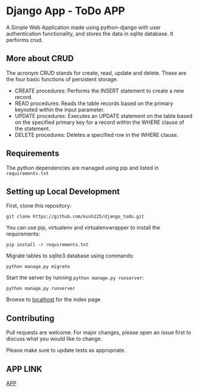 # Django App - ToDo APP

A Simple Web Application made using python-django with user authentication functionality, and stores the data in sqlite database. It performs crud.

## More about CRUD
The acronym CRUD stands for create, read, update and delete. These are the four basic functions of persistent storage.
* CREATE procedures: Performs the INSERT statement to create a new record.
* READ procedures: Reads the table records based on the primary keynoted within the input parameter.
* UPDATE procedures: Executes an UPDATE statement on the table based on the specified primary key for a record within the WHERE clause of the statement.
* DELETE procedures: Deletes a specified row in the WHERE clause.

## Requirements

The python dependencies are managed using pip and listed in
`requirements.txt`

## Setting up Local Development

First, clone this repository:

    git clone https://github.com/kush225/django_todo.git

You can use pip, virtualenv and virtualenvwrapper to install the requirements:

    pip install -r requirements.txt
    
Migrate tables to sqlite3 database using commands:

    python manage.py migrate
    
Start the server by running `python manage.py runserver`:

	python manage.py runserver

Browse to [localhost](http://127.0.0.1:8000) for the index page


## Contributing
Pull requests are welcome. For major changes, please open an issue first to discuss what you would like to change.

Please make sure to update tests as appropriate.

## APP LINK
[APP](http://kushagra225.pythonanywhere.com/)
